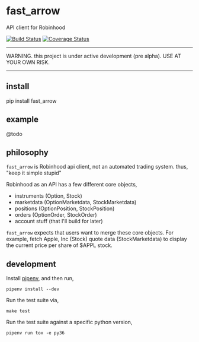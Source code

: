 # fast_arrow
API client for Robinhood

[![Build Status](https://travis-ci.com/westonplatter/fast_arrow.svg?branch=master)](https://travis-ci.com/westonplatter/fast_arrow)
[![Coverage
Status](https://coveralls.io/repos/github/westonplatter/fast_arrow/badge.svg?branch=master)](https://coveralls.io/github/westonplatter/fast_arrow?branch=master)

<hr/>
WARNING. this project is under active development (pre alpha).
USE AT YOUR OWN RISK.
<hr/>


## install
pip install fast_arrow

## example
@todo

## philosophy
`fast_arrow` is Robinhood api client, not an automated trading system. thus, "keep it simple stupid"

Robinhood as an API has a few different core objects,
- instruments (Option, Stock)
- marketdata (OptionMarketdata, StockMarketdata)
- positions (OptionPosition, StockPosition)
- orders (OptionOrder, StockOrder)
- account stuff (that I'll build for later)

`fast_arrow` expects that users want to merge these core objects. For example,
fetch Apple, Inc (Stock) quote data (StockMarketdata) to display the current
price per share of $APPL stock.

## development
Install [pipenv](https://github.com/pypa/pipenv), and then run,
```
pipenv install --dev
```

Run the test suite via,
```
make test
```

Run the test suite against a specific python version,
```
pipenv run tox -e py36
```
